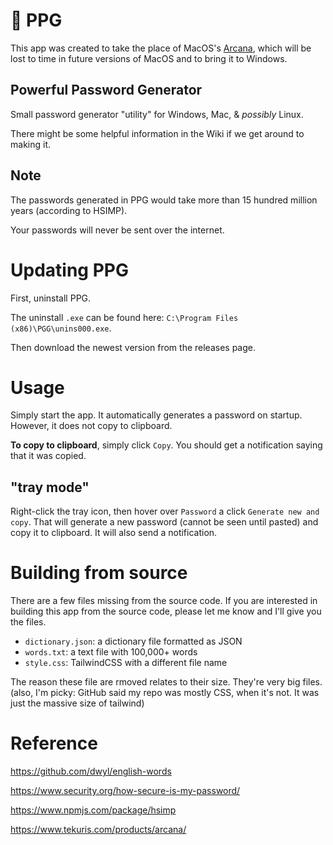 # 🔑 PPG

This app was created to take the place of MacOS's [Arcana](https://www.tekuris.com/products/arcana/), which will be lost to time in future versions of MacOS and to bring it to Windows.

## Powerful Password Generator

Small password generator "utility" for Windows, Mac, & *possibly* Linux.

There might be some helpful information in the Wiki if we get around to making it.

## Note

The passwords generated in PPG would take more than 15 hundred million years (according to HSIMP).

Your passwords will never be sent over the internet.

# Updating PPG

First, uninstall PPG.

The uninstall `.exe` can be found here: `C:\Program Files (x86)\PGG\unins000.exe`.

Then download the newest version from the releases page.

# Usage

Simply start the app. It automatically generates a password on startup. However, it does not copy to clipboard.

**To copy to clipboard**, simply click `Copy`. You should get a notification saying that it was copied.

## "tray mode"

Right-click the tray icon, then hover over `Password` a click `Generate new and copy`. That will generate a new password (cannot be seen until pasted) and copy it to clipboard. It will also send a notification.

# Building from source

There are a few files missing from the source code. If you are interested in building this app from the source code, please let me know and I'll give you the files.

- `dictionary.json`: a dictionary file formatted as JSON
- `words.txt`: a text file with 100,000+ words
- `style.css`: TailwindCSS with a different file name

The reason these file are rmoved relates to their size. They're very big files. (also, I'm picky: GitHub said my repo was mostly CSS, when it's not. It was just the massive size of tailwind)

# Reference

https://github.com/dwyl/english-words

https://www.security.org/how-secure-is-my-password/

https://www.npmjs.com/package/hsimp

https://www.tekuris.com/products/arcana/
